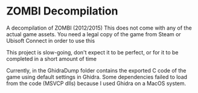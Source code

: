 # ZOMBI Decompilation
A decompilation of ZOMBI (2012/2015)
This does not come with any of the actual game assets. You need a legal copy of the game from Steam or Ubisoft Connect in order to use this

This project is slow-going, don't expect it to be perfect, or for it to be completed in a short amount of time

Currently, in the GhidraDump folder contains the exported C code of the game using default settings in Ghidra. Some dependencies failed to load from the code (MSVCP dlls) because I used Ghidra on a MacOS system.
